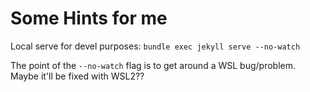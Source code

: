 # Some Hints for me

Local serve for devel purposes: `bundle exec jekyll serve --no-watch`

The point of the `--no-watch` flag is to get around a WSL bug/problem. Maybe it'll be fixed with WSL2??
